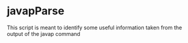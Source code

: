 javapParse
==========

This script is meant to identify some useful information taken from the output of the javap command